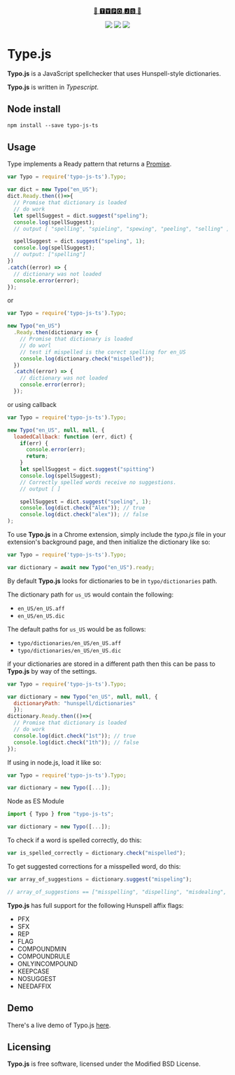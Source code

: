 <p align="center">
<a href="https://www.npmjs.com/package/typo-js-ts">📖 🆃🆈🅿🅾.🅹🆂 📖</h1></a>
</ br>
</p>
<p align="center">
<a href="https://snyk.io/test/github/Amourspirit/Typo.js?targetFile=package.json">
<img src="https://snyk.io/test/github/Amourspirit/Typo.js/badge.svg?targetFile=package.json" /></a>
<img src="https://img.shields.io/github/package-json/v/Amourspirit/Typo.js.svg" />
<a href="https://github.com/badges/stability-badges"> <img src="https://badges.github.io/stability-badges/dist/stable.svg" /></a>
</p>

# Type.js

**Typo.js** is a JavaScript spellchecker that uses Hunspell-style dictionaries.

**Typo.js** is written in *Typescript*.

## Node install

````txt
npm install --save typo-js-ts
````

## Usage

Type implements a Ready pattern that returns a [Promise](https://developer.mozilla.org/en-US/docs/Web/JavaScript/Reference/Global_Objects/Promise).

````javascript
var Typo = require('typo-js-ts').Typo;

var dict = new Typo("en_US");
dict.Ready.then(()=>{
  // Promise that dictionary is loaded
  // do work
  let spellSuggest = dict.suggest("speling");
  console.log(spellSuggest);
  // output [ "spelling", "spieling", "spewing", "peeling", "selling" ]

  spellSuggest = dict.suggest("speling", 1);
  console.log(spellSuggest);
  // output: ["spelling"]
})
.catch((error) => {
  // dictionary was not loaded
  console.error(error);
});
````

or

````javascript
var Typo = require('typo-js-ts').Typo;

new Typo("en_US")
  .Ready.then(dictionary => {
    // Promise that dictionary is loaded
    // do worl
    // test if mispelled is the corect spelling for en_US
    console.log(dictionary.check("mispelled"));
  })
  .catch((error) => {
    // dictionary was not loaded
    console.error(error);
  });
````

or using callback

````javascript
var Typo = require('typo-js-ts').Typo;

new Typo("en_US", null, null, {
  loadedCallback: function (err, dict) {
    if(err) {
      console.error(err);
      return;
    }
    let spellSuggest = dict.suggest("spitting")
    console.log(spellSuggest);
    // Correctly spelled words receive no suggestions.
    // output [ ]

    spellSuggest = dict.suggest("speling", 1);
    console.log(dict.check("Alex")); // true
    console.log(dict.check("alex")); // false
);
````

To use **Typo.js** in a Chrome extension, simply include the *typo.js* file in your extension's background page, and then initialize the dictionary like so:

```javascript
var Typo = require('typo-js-ts').Typo;

var dictionary = await new Typo("en_US").ready;
```

By default **Typo.js** looks for dictionaries to be in `typo/dictionaries` path.

The dictionary path for `us_US` would contain the following:

* `en_US/en_US.aff`
* `en_US/en_US.dic`

The default paths for `us_US` would be as follows:

* `typo/dictionaries/en_US/en_US.aff`
* `typo/dictionaries/en_US/en_US.dic`

if your dictionaries are stored in a different path then this can be pass to **Typo.js** by way of the settings.

```javascript
var Typo = require('typo-js-ts').Typo;

var dictionary = new Typo("en_US", null, null, {
  dictionaryPath: "hunspell/dictionaries"
  });
dictionary.Ready.then(()=>{
  // Promise that dictionary is loaded
  // do work
  console.log(dict.check("1st")); // true
  console.log(dict.check("1th")); // false
});
```

If using in node.js, load it like so:

```javascript
var Typo = require('typo-js-ts').Typo;

var dictionary = new Typo([...]);
```

Node as ES Module

````javascript
import { Typo } from "typo-js-ts";

var dictionary = new Typo([...]);
````

To check if a word is spelled correctly, do this:

```javascript
var is_spelled_correctly = dictionary.check("mispelled");
```

To get suggested corrections for a misspelled word, do this:

```javascript
var array_of_suggestions = dictionary.suggest("mispeling");

// array_of_suggestions == ["misspelling", "dispelling", "misdealing", "misfiling", "misruling"]
```

**Typo.js** has full support for the following Hunspell affix flags:

* PFX
* SFX
* REP
* FLAG
* COMPOUNDMIN
* COMPOUNDRULE
* ONLYINCOMPOUND
* KEEPCASE
* NOSUGGEST
* NEEDAFFIX

## Demo

There's a live demo of Typo.js [here](https://amourspirit.github.io/Typo.js/spell.html).

## Licensing

**Typo.js** is free software, licensed under the Modified BSD License.
